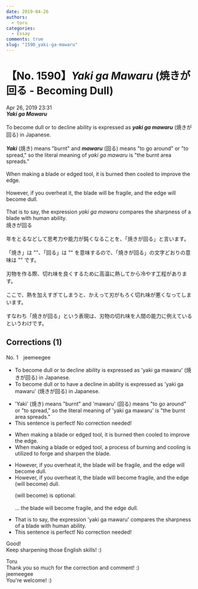 ```yaml
---
date: 2019-04-26
authors:
  - toru
categories:
  - Essay
comments: true
slug: "1590_yaki-ga-mawaru"
---
```


# 【No. 1590】<strong><em>Yaki ga Mawaru</strong></em> (焼きが回る - Becoming Dull)
<div class="date">Apr 26, 2019 23:31</div>
<div id="post"><div id="body_show_ori">
<strong><em>Yaki ga Mawaru</strong></em><br/><br/>To become dull or to decline ability is expressed as <strong><em>yaki ga mawaru</em></strong> (焼きが回る) in Japanese.<br/><br/> <strong><em>Yaki</em></strong> (焼き) means "burnt" and <strong><em>mawaru</em></strong> (回る) means "to go around" or "to spread," so the literal meaning of <em>yaki ga mawaru</em> is "the burnt area spreads."<br/><br/>When making a blade or edged tool, it is burned then cooled to improve the edge.<br/><br/>However, if you overheat it, the blade will be fragile, and the edge will become dull.<br/><br/>That is to say, the expression <em>yaki ga mawaru</em> compares the sharpness of a blade with human ability.
</div></div>

<!-- more -->

<div id="post_ja"><div id="body_show_mo">
焼きが回る<br/><br/>年をとるなどして思考力や能力が鈍くなることを、「焼きが回る」と言います。<br/><br/>「焼き」は ""、「回る」は "" を意味するので、「焼きが回る」の文字どおりの意味は "" です。<br/><br/>刃物を作る際、切れ味を良くするために高温に熱してから冷やす工程があります。<br/><br/>ここで、熱を加えすぎてしまうと、かえって刃がもろく切れ味が悪くなってしまいます。<br/><br/>すなわち「焼きが回る」という表現は、刃物の切れ味を人間の能力に例えているというわけです。
</div></div>

## Corrections (1)
<div id="block"><div class="first_name"> No. 1　<span class="just_name">jeemeegee</span></div><div id="block2">
<ul class="correction_field">
<li class="incorrect">To become dull or to decline ability is expressed as 'yaki ga mawaru' (焼きが回る) in Japanese.</li>
<li class="corrected correct">
To become dull or to<span class="f_bold"> have a</span> decline <span class="f_bold">in</span> ability is expressed as 'yaki ga mawaru' (焼きが回る) in Japanese.
</li>
</ul>
<ul class="correction_field">
<li class="incorrect">'Yaki' (焼き) means "burnt" and 'mawaru' (回る) means "to go around" or "to spread," so the literal meaning of 'yaki ga mawaru' is "the burnt area spreads."</li>
<li class="corrected perfect">This sentence is perfect! No correction needed!</li>
</ul>
<ul class="correction_field">
<li class="incorrect">When making a blade or edged tool, it is burned then cooled to improve the edge.</li>
<li class="corrected correct">
When making a blade or edged tool, <span class="f_bold">a process of burning and cooling is utilized to</span> <span class="f_bold">forge and sharpen the blade</span>.
</li>
</ul>
<ul class="correction_field">
<li class="incorrect">However, if you overheat it, the blade will be fragile, and the edge will become dull.</li>
<li class="corrected correct">
However, if you overheat it, the blade will <span class="f_bold">become</span> fragile, and the edge <span class="f_gray">(will become)</span> dull.
<p class="correction_comment">(will become) is optional:<br/><br/>... the blade will become fragile, and the edge dull.</p>
</li>
</ul>
<ul class="correction_field">
<li class="incorrect">That is to say, the expression 'yaki ga mawaru' compares the sharpness of a blade with human ability.</li>
<li class="corrected perfect">This sentence is perfect! No correction needed!</li>
</ul>
<p class="comment_small">
 Good!
 <br/>
 Keep sharpening those English skills! :)
</p>

</div><div class="name"><span class="just_name">Toru</span><br>
Thank you so much for the correction and comment! :)
</div>
<div class="name"><span class="just_name">jeemeegee</span><br>
You're welcome! :)
</div>
</div>
